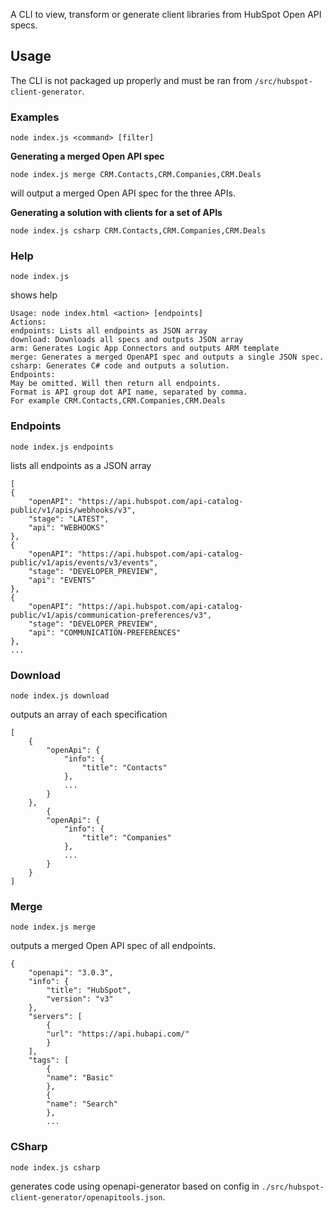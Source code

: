 A CLI to view, transform or generate client libraries from HubSpot Open API specs.

## Usage

The CLI is not packaged up properly and must be ran from `/src/hubspot-client-generator`.

### Examples

    node index.js <command> [filter]

**Generating a merged Open API spec**

    node index.js merge CRM.Contacts,CRM.Companies,CRM.Deals

will output a merged Open API spec for the three APIs.

**Generating a solution with clients for a set of APIs**

    node index.js csharp CRM.Contacts,CRM.Companies,CRM.Deals

### Help

    node index.js

shows help

    Usage: node index.html <action> [endpoints]
    Actions:
    endpoints: Lists all endpoints as JSON array
    download: Downloads all specs and outputs JSON array
    arm: Generates Logic App Connectors and outputs ARM template
    merge: Generates a merged OpenAPI spec and outputs a single JSON spec.
    csharp: Generates C# code and outputs a solution.
    Endpoints:
    May be omitted. Will then return all endpoints.
    Format is API group dot API name, separated by comma.
    For example CRM.Contacts,CRM.Companies,CRM.Deals

### Endpoints

    node index.js endpoints

lists all endpoints as a JSON array

    [
    {
        "openAPI": "https://api.hubspot.com/api-catalog-public/v1/apis/webhooks/v3",
        "stage": "LATEST",
        "api": "WEBHOOKS"
    },
    {
        "openAPI": "https://api.hubspot.com/api-catalog-public/v1/apis/events/v3/events",
        "stage": "DEVELOPER_PREVIEW",
        "api": "EVENTS"
    },
    {
        "openAPI": "https://api.hubspot.com/api-catalog-public/v1/apis/communication-preferences/v3",
        "stage": "DEVELOPER_PREVIEW",
        "api": "COMMUNICATION-PREFERENCES"
    },
    ...

### Download

    node index.js download

outputs an array of each specification

    [
        {
            "openApi": {
                "info": {
                    "title": "Contacts"
                },
                ...
            }
        },
            {
            "openApi": {
                "info": {
                    "title": "Companies"
                },
                ...
            }
        }
    ]

### Merge

    node index.js merge

outputs a merged Open API spec of all endpoints.

    {
        "openapi": "3.0.3",
        "info": {
            "title": "HubSpot",
            "version": "v3"
        },
        "servers": [
            {
            "url": "https://api.hubapi.com/"
            }
        ],
        "tags": [
            {
            "name": "Basic"
            },
            {
            "name": "Search"
            },
            ...

### CSharp

    node index.js csharp

generates code using openapi-generator based on config in `./src/hubspot-client-generator/openapitools.json`.

